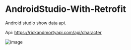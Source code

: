 # AndroidStudio-With-Retrofit

Android studio show data api.

Api: https://rickandmortyapi.com/api/character

![image](https://user-images.githubusercontent.com/57755936/178458245-d4e8335c-0b5b-4b60-90eb-5769a40b8a9b.png)
